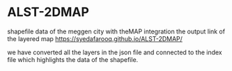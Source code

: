 # ALST-2DMAP
shapefile data of the meggen city with theMAP integration 
the output link of the layered map https://syedafarooq.github.io/ALST-2DMAP/

we have converted all the layers in the json file and connected to the index file which highlights the data of the shapefile.

